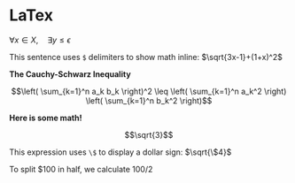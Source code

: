 # LaTex

$\forall x \in X, \quad \exists y \leq \epsilon$

This sentence uses `$` delimiters to show math inline:  $\sqrt{3x-1}+(1+x)^2$

**The Cauchy-Schwarz Inequality**

$$\left( \sum_{k=1}^n a_k b_k \right)^2 \leq \left( \sum_{k=1}^n a_k^2 \right) \left( \sum_{k=1}^n b_k^2 \right)$$

**Here is some math!**

```math
\sqrt{3}
```

This expression uses `\$` to display a dollar sign: $\sqrt{\$4}$


To split <span>$</span>100 in half, we calculate $100/2$
